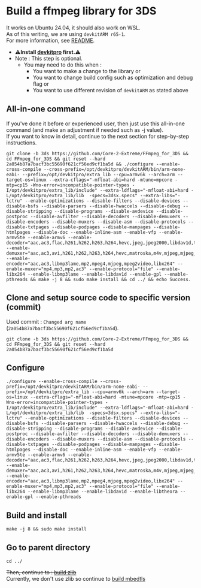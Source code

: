# Build a ffmpeg library for 3DS

It works on Ubuntu 24.04, it should also work on WSL. \
As of this writing, we are using `devkitARM r65-1`. \
For more information, see [README](../README.md#build).

* **⚠️Install [devkitpro](00_devkitpro_install.md) first.⚠️**
* Note : This step is optional.
	* You may need to do this when :
		* You want to make a change to the library or
		* You want to change build config such as optimization and debug flag or
		* You want to use different revision of `devkitARM` as stated above

## All-in-one command
If you've done it before or experienced user, then just use this all-in-one command (and make an adjustment if needed such as -j value). \
If you want to know in detail, continue to the next section for step-by-step instructions.
```
git clone -b 3ds https://github.com/Core-2-Extreme/FFmpeg_for_3DS && cd FFmpeg_for_3DS && git reset --hard 2a054b87a7bacf3bc55690f621cf56ed9cf1ba5d && ./configure --enable-cross-compile --cross-prefix=/opt/devkitpro/devkitARM/bin/arm-none-eabi- --prefix=/opt/devkitpro/extra_lib --cpu=armv6k --arch=arm --target-os=linux --extra-cflags="-mfloat-abi=hard -mtune=mpcore -mtp=cp15 -Wno-error=incompatible-pointer-types -I/opt/devkitpro/extra_lib/include" --extra-ldflags="-mfloat-abi=hard -L/opt/devkitpro/extra_lib/lib  -specs=3dsx.specs" --extra-libs="-lctru" --enable-optimizations --disable-filters --disable-devices --disable-bsfs --disable-parsers --disable-hwaccels --disable-debug --disable-stripping --disable-programs --disable-avdevice --disable-postproc --disable-avfilter --disable-decoders --disable-demuxers --disable-encoders --disable-muxers --disable-asm --disable-protocols --disable-txtpages --disable-podpages --disable-manpages --disable-htmlpages --disable-doc --enable-inline-asm --enable-vfp --enable-armv5te --enable-armv6 --enable-decoder="aac,ac3,flac,h261,h262,h263,h264,hevc,jpeg,jpeg2000,libdav1d,theora,mjpeg,mp1,mp2,mp3,mpeg1video,mpeg2video,mpeg4,msmpeg4*,opus,*pcm*,vorbis,vp9,webp,dvdsub,subrip,subviewer*,movtext" --enable-demuxer="aac,ac3,avi,h261,h262,h263,h264,hevc,matroska,m4v,mjpeg,mjpeg_2000,mpegvideo,mpjpeg,mp3,mov,*pcm*,ogg,vp8,vp9,wav,srt,subviewer*" --enable-encoder="aac,ac3,libmp3lame,mp2,mpeg4,mjpeg,mpeg2video,libx264" --enable-muxer="mp4,mp3,mp2,ac3" --enable-protocol="file" --enable-libx264 --enable-libmp3lame --enable-libdav1d --enable-gpl --enable-pthreads && make -j 8 && sudo make install && cd ../ && echo Success.
```

## Clone and setup source code to specific version (commit)
Used commit : `Changed arg name` (`2a054b87a7bacf3bc55690f621cf56ed9cf1ba5d`).
```
git clone -b 3ds https://github.com/Core-2-Extreme/FFmpeg_for_3DS && cd FFmpeg_for_3DS && git reset --hard 2a054b87a7bacf3bc55690f621cf56ed9cf1ba5d
```

## Configure
```
./configure --enable-cross-compile --cross-prefix=/opt/devkitpro/devkitARM/bin/arm-none-eabi- --prefix=/opt/devkitpro/extra_lib --cpu=armv6k --arch=arm --target-os=linux --extra-cflags="-mfloat-abi=hard -mtune=mpcore -mtp=cp15 -Wno-error=incompatible-pointer-types -I/opt/devkitpro/extra_lib/include" --extra-ldflags="-mfloat-abi=hard -L/opt/devkitpro/extra_lib/lib  -specs=3dsx.specs" --extra-libs="-lctru" --enable-optimizations --disable-filters --disable-devices --disable-bsfs --disable-parsers --disable-hwaccels --disable-debug --disable-stripping --disable-programs --disable-avdevice --disable-postproc --disable-avfilter --disable-decoders --disable-demuxers --disable-encoders --disable-muxers --disable-asm --disable-protocols --disable-txtpages --disable-podpages --disable-manpages --disable-htmlpages --disable-doc --enable-inline-asm --enable-vfp --enable-armv5te --enable-armv6 --enable-decoder="aac,ac3,flac,h261,h262,h263,h264,hevc,jpeg,jpeg2000,libdav1d,theora,mjpeg,mp1,mp2,mp3,mpeg1video,mpeg2video,mpeg4,msmpeg4*,opus,*pcm*,vorbis,vp9,webp,dvdsub,subrip,subviewer*,movtext" --enable-demuxer="aac,ac3,avi,h261,h262,h263,h264,hevc,matroska,m4v,mjpeg,mjpeg_2000,mpegvideo,mpjpeg,mp3,mov,*pcm*,ogg,vp8,vp9,wav,srt,subviewer*" --enable-encoder="aac,ac3,libmp3lame,mp2,mpeg4,mjpeg,mpeg2video,libx264" --enable-muxer="mp4,mp3,mp2,ac3" --enable-protocol="file" --enable-libx264 --enable-libmp3lame --enable-libdav1d --enable-libtheora --enable-gpl --enable-pthreads
```

## Build and install
```
make -j 8 && sudo make install
```

## Go to parent directory
```
cd ../
```

~~Then, continue to : [build zlib](08_zlib_build.md)~~ \
Currently, we don't use zlib so continue to [build mbedtls](09_mbedtls_build.md)
